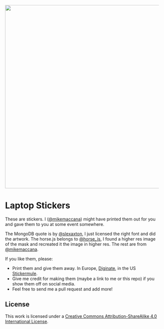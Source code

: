 <img src="preview.png" style="width: 600px;"/>

# Laptop Stickers

These are stickers. I ([@mikemaccana](http://twitter.com/mikemaccana)) might have printed them out for you and gave them to you at some event somewhere.

The MongoDB quote is by [@slexaxton](http://twitter.com/slexaxton), I just licensed the right font and did the artwork. The horse.js belongs to [@horse_js](http://twitter.com/horse_js), I found a higher res image of the mask and recreated it the image in higher res. The rest are from [@mikemaccana](http://twitter.com/mikemaccana).

If you like them, please:

 - Print them and give them away. In Europe, [Diginate](diginate.com), in the US [Stickermule](stickermule.com).
 - Give me credit for making them (maybe a link to me or this repo) if you show them off on social media.
 - Feel free to send me a pull request and add more!

## License

This work is licensed under a [Creative Commons Attribution-ShareAlike 4.0 International License](http://creativecommons.org/licenses/by-sa/4.0/).
